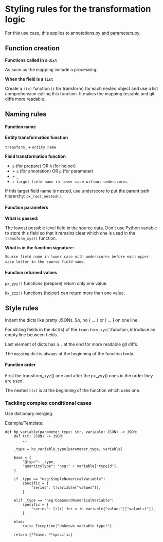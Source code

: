 # Styling rules for the transformation logic

For this use case, this applies to annotations.py and parameters.py.


## Function creation

**Functions called in a `dict`**

As soon as the mapping include a processing.

**When the field is a `list`**

Create a `t(x)` function (`t` for transform) for each nested object and use a
list comprehension calling this function. It makes the mapping testable and
git diffs more readable.


## Naming rules

#### Function name

**Entity transformation function**

`transform_` + `entity name`

**Field transformation function**

* `p` (for prepare) OR `h` (for helper)
* \+ `a` (for annotation) OR `p` (for parameter)
* \+ `_`
* \+ `target field name in lower case without underscores`.

If this target field name is nested, use underscore to put the parent path
hierarchy: `px_root_nested()`.

#### Function parameters

**What is passed:**

The lowest possible level field in the source data. Don't use Python variable
to store this field so that it remains clear which one is used in the
`transform_xyz()` function.

**What is in the function signature:**

`Source field name in lower case with underscores before each upper case letter
in the source field name`.

#### Function returned values

`px_yyy()` functions (prepare) return only one value.

`hx_zzz()` functions (helper) can return more than one value.


## Style rules

Indent the dicts like pretty JSONs. So, no { ... } or [ ... ] on one line.

For sibling fields in the dict(s) of the `transform_xyz()`function, introduce
an empty line between fields.

Last element of dicts has a `,` at the end for more readable git diffs.

The `mapping` dict is always at the beginning of the function body.

#### Function order

First the transform_xyz() one and after the px_yyy() ones in the order they are used.

The nested `t(x)` is at the beginning of the function which uses one. 

### Tackling complex conditional cases

Use dictionary merging.

Example/Template:

```
def hp_variable(parameter_type: str, variable: JSON) -> JSON:
    def t(x: JSON) -> JSON:
        ...

    _type = hp_variable_type(parameter_type, variable)

    base = {
        "@type": _type,
        "quantityType": "nsg:" + variable["typeId"],
    }

    if _type == "nsg:SimpleNumericalVariable":
        specific = {
            "series": t(variable["values"]),
        }

    elif _type == "nsg:CompoundNumericalVariable":
        specific = {
            "series": [t(x) for x in variable["values"]["valueLst"]],
        }

    else:
        raise Exception("Unknown variable type!")

    return {**base, **specific}
```
